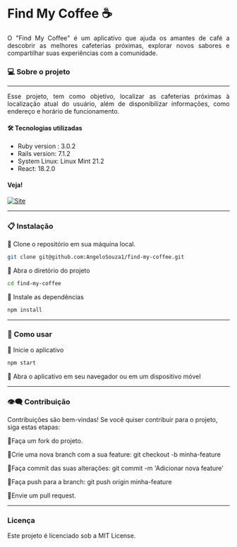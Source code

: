 # Find My Coffee    ☕

<div align="justify">
O "Find My Coffee" é um aplicativo  que ajuda os amantes de café a descobrir as melhores cafeterias próximas, explorar novos sabores e compartilhar suas experiências com a comunidade.
</div>

### 💻  Sobre o projeto
---
<div align="justify">
 Esse projeto, tem como objetivo, localizar as cafeterias próximas à localização atual do usuário, além de disponibilizar informações, como endereço e horário de funcionamento.
</div>

####  🛠 Tecnologias utilizadas
- Ruby version : 3.0.2 
- Rails version: 7.1.2
- System Linux:  Linux Mint 21.2
- React: 18.2.0

#### Veja!

 <a href="https://vimeo.com/912762718/2ad9335da6">
    <img src="https://img.shields.io/badge/VÍDEO DE FUNCIONALIDADE%20-darkblue" alt="Site">
 </a>

---

 ### 📋 Instalação

 🔹 Clone o repositório em sua máquina local.

  ```bash
git clone git@github.com:AngeloSouza1/find-my-coffee.git
```

 🔹 Abra o diretório do projeto

  ```bash
cd find-my-coffee
```

 🔹 Instale as dependências

 ```bash
npm install
```
---
 ### 🚀 Como usar

  🔹 Inicie o aplicativo

 ```bash
npm start
```
  🔹 Abra o aplicativo em seu navegador ou em um dispositivo móvel

<p>

  ---

   ###  👁️‍🗨️ Contribuição

   Contribuições são bem-vindas! Se você quiser contribuir para o projeto, siga estas etapas:

  🔹Faça um fork do projeto.

  🔹Crie uma nova branch com a sua feature: git checkout -b minha-feature

  🔹Faça commit das suas alterações: git commit -m 'Adicionar nova feature'

  🔹Faça push para a branch: git push origin minha-feature

  🔹Envie um pull request.
  
  ---

  ###  Licença
Este projeto é licenciado sob a MIT License.